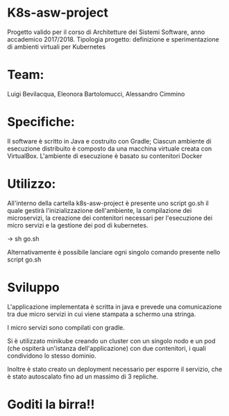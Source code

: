 # K8s-asw-project

Progetto valido per il corso di Architetture dei Sistemi Software, anno accademico 2017/2018.
Tipologia progetto: definizione e sperimentazione di ambienti virtuali per Kubernetes

# Team: 

Luigi Bevilacqua, Eleonora Bartolomucci, Alessandro Cimmino

# Specifiche:

Il software è scritto in Java e costruito con Gradle;
Ciascun ambiente di esecuzione distribuito è composto da una macchina virtuale creata con VirtualBox.
L'ambiente di esecuzione è basato su contenitori Docker

# Utilizzo:

All'interno della cartella k8s-asw-project è presente uno script go.sh il quale gestirà l'inizializzazione dell'ambiente, la compilazione dei microservizi, la creazione dei contenitori necessari per l'esecuzione dei micro servizi e la gestione dei pod di kubernetes. 

-> sh go.sh

Alternativamente è possibile lanciare ogni singolo comando presente nello script go.sh

# Sviluppo

L'applicazione implementata è scritta in java e prevede una comunicazione tra due micro servizi in cui viene stampata a schermo una stringa.

I micro servizi sono compilati con gradle.

Si è utilizzato minikube creando un cluster con un singolo nodo e un pod (che ospiterà un'istanza dell'applicazione) con due contenitori, i quali condividono lo stesso dominio.  

Inoltre è stato creato un deployment necessario per esporre il servizio, che è stato autoscalato fino ad un massimo di 3 repliche.

# Goditi la birra!!

